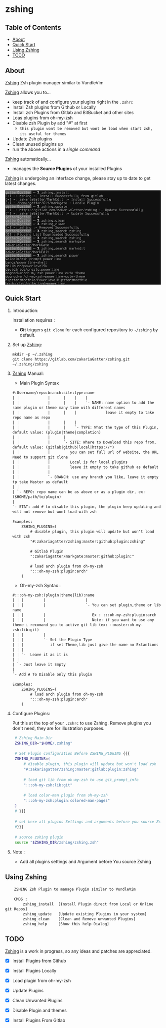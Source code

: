 # zshing

## Table of Contents

- [About](#about)
- [Quick Start](#quick-start)
- [Using Zshing](#using-zshing)
- [TODO](#todo)

## About

[Zshing] Zsh plugin manager similar to VundleVim

[Zshing] allows you to...

* keep track of and configure your plugins right in the `.zshrc`
* Install Zsh plugins from Github or Locally
* Install zsh Plugins from Gitlab and BitBucket and other sites
* Loas plugins from oh-my-zsh
* Disable zsh Plugin by add "#" at first
    * `this plugin wont be removed but wont be load when start zsh, its useful for themes`
* Update Zsh plugins
* Clean unused plugins up
* run the above actions in a *single command*

[Zshing] automatically...

* manages the __Source Plugins__ of your installed Plugins

[Zshing] is undergoing an interface change, please stay up to date to get latest changes.

![zshing-installer](./pics/test.png)

## Quick Start

1. Introduction:

   Installation requires :
    * __Git__ triggers `git clone` for each configured repository to `~/zshing` by default.

2. Set up [Zshing]:

   ```
   mkdir -p ~/.zshing
   git clone https://gitlab.com/zakariaGatter/zshing.git ~/.zshing/zshing
   ```

3. [Zshing] Manual:
    * Main Plugin Syntax

    ```
    #:Username/repo:branch:site:type:name
    | |             |      |    |    |
    | |             |      |    |    `- NAME: name option to add the same plugin or theme many time with different names
    | |             |      |    |             leave it empty to take repo name as repo
    | |             |      |    |
    | |             |      |    `- TYPE: What the type of this Plugin, default value: (plugin|theme|completion)
    | |             |      |
    | |             |      `- SITE: Where to Download this repo from, default value: (gitlab|github|local|https://*)
    | |             |         you can set full url of website, the URL Need to support git clone
    | |             |         Local is for local plugins
    | |             |         leave it empty to take github as default
    | |             |
    | |             `- BRANCH: use any branch you like, leave it empty tp take Master as default
    | |
    | `- REPO: repo name can be as above or as a plugin dir, ex: ($HOME/path/to/plugin)
    |
    `- STAT: add # to disable this plugin, the plugin keep updating and will not remove but wont load with zsh

    Examples:
        ZSHING_PLUGINS=(
            # disable plugin, this plugin will update but won't load with zsh
            "#:zakariagatter/zshing:master:github:plugin:zshing"

            # Gitlab Plugin
            ":zakariagatter/markgate:master:github:plugin:"

            # load arch plugin from oh-my-zsh
            ":::oh-my-zsh:plugin:arch"
        )

    ```

    * Oh-my-zsh Syntax :

    ```
    #:::oh-my-zsh:(plugin|theme|lib):name
    | | |         |                  |
    | | |         |                  `- You can set plugin,theme or lib name
    | | |         |                     Ex : :::oh-my-zsh:plugin:arch
    | | |         |                     Note: if you want to use any theme i recomand you to active git lib (ex: ::master:oh-my-zsh:lib:git)
    | | |         |
    | | |         `- Set the Plugin Type
    | | |            if set Theme,lib just give the name no Extantions
    | | |
    | | `-  Leave it as it is
    | |
    | `- Just leave it Empty
    |
    `- Add # To Disable only this plugin

    Examples:
        ZSHING_PLUGINS=(
            # load arch plugin from oh-my-zsh
            ":::oh-my-zsh:plugin:arch"
        )

    ```

4. Configure Plugins:

   Put this at the top of your `.zshrc` to use Zshing. Remove plugins you don't need, they are for illustration purposes.

   ```zsh
    # Zshing Main Dir
    ZSHING_DIR="$HOME/.zshing"

    # Set Plugin configuration Before ZSHING_PLUGINS {{{
    ZSHING_PLUGINS=(
        # disable plugin, this plugin will update but won't load zsh
        "#:zakariagatter/zshing:master:gitlab:plugin:zshing"

        # load git lib from oh-my-zsh to use git_prompt_info
        ":::oh-my-zsh:lib:git"

        # load color-man plugin from oh-my-zsh
        ":::oh-my-zsh:plugin:colored-man-pages"
    )
    # }}}

    # set here all plugins Settings and arguments before you source Zshing {{{
    #}}}

    # source zshing plugin
    source "$ZSHING_DIR/zshing/zshing.zsh"
   ```

5. Note :

    * Add all plugins settings and Argument before You source Zshing

## Using Zshing

```
    ZSHING Zsh Plugin to manage Plugin similar to VundleVim

    CMDS :
        zshing_install  [Install Plugin direct from Local or Online git Repos]
        zshing_update   [Update existing Plugins in your system]
        zshing_clean    [Clean and Remove unwanted Plugins]
        zshing_help     [Show this help Dialog]
```

## TODO
[Zshing] is a work in progress, so any ideas and patches are appreciated.

* [X] Install Plugins from Github
* [X] Install Plugins Locally
* [X] Load plugin from oh-my-zsh
* [X] Update Plugins
* [X] Clean Unwanted Plugins
* [X] Disable Plugin and themes
* [X] Install Plugins From Gitlab


[Zshing]:http://gitlab.com/zakariagatter/zshing
